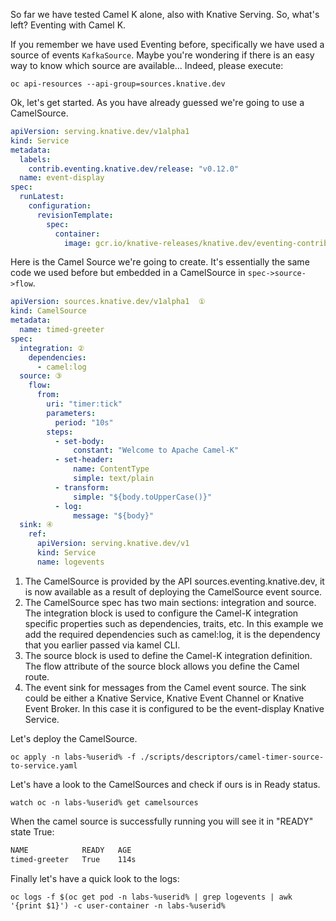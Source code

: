 So far we have tested Camel K alone, also with Knative Serving. So, what's left? Eventing with Camel K.

If you remember we have used Eventing before, specifically we have used a source of events `KafkaSource`. Maybe you're wondering if there is an easy way to know which source are available... Indeed, please execute:

```execute-1
oc api-resources --api-group=sources.knative.dev
```

Ok, let's get started. As you have already guessed we're going to use a CamelSource.

```yaml
apiVersion: serving.knative.dev/v1alpha1
kind: Service
metadata:
  labels:
    contrib.eventing.knative.dev/release: "v0.12.0"
  name: event-display
spec:
  runLatest:
    configuration:
      revisionTemplate:
        spec:
          container:
            image: gcr.io/knative-releases/knative.dev/eventing-contrib/cmd/event_display@sha256:a214514d6ba674d7393ec8448dd272472b2956207acb3f83152d3071f0ab1911
```

Here is the Camel Source we're going to create. It's essentially the same code we used before but embedded in a CamelSource in `spec->source->flow`.

```yaml
apiVersion: sources.knative.dev/v1alpha1  ①
kind: CamelSource
metadata:
  name: timed-greeter
spec:
  integration: ②
    dependencies:
      - camel:log
  source: ③
    flow:
      from:
        uri: "timer:tick"
        parameters:
          period: "10s"
        steps:
          - set-body:
              constant: "Welcome to Apache Camel-K"
          - set-header:
              name: ContentType
              simple: text/plain
          - transform:
              simple: "${body.toUpperCase()}"
          - log:
              message: "${body}"
  sink: ④
    ref:
      apiVersion: serving.knative.dev/v1
      kind: Service
      name: logevents
```

1. The CamelSource is provided by the API sources.eventing.knative.dev, it is now available as a result of deploying the CamelSource event source.
2. The CamelSource spec has two main sections: integration and source. The integration block is used to configure the Camel-K integration specific properties such as dependencies, traits, etc. In this example we add the required dependencies such as camel:log, it is the dependency that you earlier passed via kamel CLI.
3. The source block is used to define the Camel-K integration definition. The flow attribute of the source block allows you define the Camel route.
4. The event sink for messages from the Camel event source. The sink could be either a Knative Service, Knative Event Channel or Knative Event Broker. In this case it is configured to be the event-display Knative Service.

Let's deploy the CamelSource.

```execute-1
oc apply -n labs-%userid% -f ./scripts/descriptors/camel-timer-source-to-service.yaml
```

Let's have a look to the CamelSources and check if ours is in Ready status.

```execute-1
watch oc -n labs-%userid% get camelsources
```

When the camel source is successfully running you will see it in "READY" state True:

```sh
NAME            READY   AGE
timed-greeter   True    114s
```

Finally let's have a quick look to the logs:

```execute-2
oc logs -f $(oc get pod -n labs-%userid% | grep logevents | awk '{print $1}') -c user-container -n labs-%userid%
```
